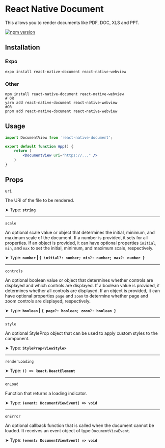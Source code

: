 # React Native Document

This allows you to render documents like PDF, DOC, XLS and PPT.

[![npm version](https://badge.fury.io/js/react-native-document.svg)](https://badge.fury.io/js/react-native-document)

## Installation

### Expo

```shell
expo install react-native-document react-native-webview
```

### Other

```shell
npm install react-native-document react-native-webview
# OR
yarn add react-native-document react-native-webview
#OR
pnpm add react-native-document react-native-webview

```

## Usage

```jsx
import DocumentView from 'react-native-document';

export default function App() {
    return (
        <DocumentView uri="https://..." />
    )
}
```

## Props

`uri`

The URI of the file to be rendered.

➤ Type: **`string`** <br/>

---

`scale`

An optional scale value or object that determines the initial, minimum, and maximum scale of the document. If a number is provided, it sets for all properties. If an object is provided, it can have optional properties `initial`, `min`, and `max` to set the initial, minimum, and maximum scale, respectively.

➤ Type: **`number` | `{ initial?: number; min?: number; max?: number }`** <br/>

---

`controls`

An optional boolean value or object that determines whether controls are displayed and which controls are displayed. If a boolean value is provided, it determines whether all controls are displayed. If an object is provided, it can have optional properties `page` and `zoom` to determine whether page and zoom controls are displayed, respectively.

➤ Type: **`boolean` | `{ page?: boolean; zoom?: boolean }`** <br/>

---

`style`

An optional StyleProp object that can be used to apply custom styles to the component.

➤ Type: **`StyleProp<ViewStyle>`** <br/>

---

`renderLoading`

➤ Type: **`() => React.ReactElement`** <br/>

---

`onLoad`

Function that returns a loading indicator.

➤ Type: **`(event: DocumentViewEvent) => void`** <br/>

---

`onError`

An optional callback function that is called when the document cannot be loaded. It receives an event object of type `DocumentViewEvent`.

➤ Type: **`(event: DocumentViewEvent) => void`** <br/>
